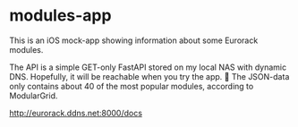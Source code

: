 # modules-app

This is an iOS mock-app showing information about some Eurorack modules.

The API is a simple GET-only FastAPI stored on my local NAS with dynamic DNS. Hopefully, it will be reachable when you try the app. 😬
The JSON-data only contains about 40 of the most popular modules, according to ModularGrid.

http://eurorack.ddns.net:8000/docs
